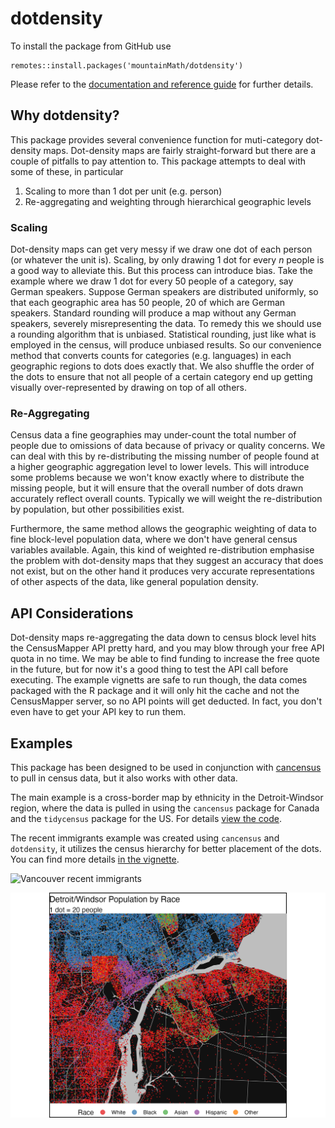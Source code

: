 # dotdensity

To install the package from GitHub use
```
remotes::install.packages('mountainMath/dotdensity')
```

Please refer to the [documentation and reference guide](https://mountainmath.github.io/dotdensity/) for further details.

## Why dotdensity?

This package provides several convenience function for muti-category dot-density maps. Dot-density maps are fairly straight-forward but there are a couple of pitfalls to pay attention to. This package attempts to
deal with some of these, in particular

1. Scaling to more than 1 dot per unit (e.g. person)
2. Re-aggregating and weighting through hierarchical geographic levels

### Scaling
Dot-density maps can get very messy if we draw one dot of each person (or whatever the unit is). Scaling, by
only drawing 1 dot for every *n* people is a good way to alleviate this. But this process can introduce bias. Take
the example where we draw 1 dot for every 50 people of a category, say German speakers. Suppose German speakers
are distributed uniformly, so that each geographic area has 50 people, 20 of which are German speakers. Standard rounding will produce a
map without any German speakers, severely misrepresenting the data. To remedy this we should use a rounding algorithm that is unbiased. Statistical rounding, just like what is employed in the census, will produce unbiased results. So our convenience method that converts counts for categories (e.g. languages) in each geographic regions to dots does exactly that. We also shuffle the order of the dots to ensure that not all people of a certain category end up getting visually over-represented by drawing on top of all others.

### Re-Aggregating
Census data a fine geographies may under-count the total number of people due to omissions of data because of privacy or quality concerns. We can deal with this by re-distributing the missing number of people found at a higher geographic aggregation level to lower levels. This will introduce some problems because we won't know exactly where to distribute the missing people, but it will ensure that the overall number of dots drawn accurately reflect overall counts. Typically we will weight the re-distribution by population, but other possibilities exist.

Furthermore, the same method allows the geographic weighting of data to fine block-level population data, where
we don't have general census variables available. Again, this kind of weighted re-distribution emphasise the problem with dot-density maps that they suggest an accuracy that does not exist, but on the other hand it produces very accurate representations of other aspects of the data, like general population density.

## API Considerations
Dot-density maps re-aggregating the data down to census block level hits the CensusMapper API pretty hard, and
you may blow through your free API quota in no time. We may be able to find funding to increase the free quote in
the future, but for now it's a good thing to test the API call before executing. The example vignetts are safe to
run though, the data comes packaged with the R package and it will only hit the cache and not the CensusMapper server,
so no API points will get deducted. In fact, you don't even have to get your API key to run them.

## Examples
This package has been designed to be used in conjunction with [cancensus](https://github.com/mountainMath/cancensus) to pull in census data, but it also works with other data.

The main example is a cross-border map by ethnicity in the Detroit-Windsor region, where the data is pulled in using the `cancensus` package for Canada and the `tidycensus` package for the US. For details [view the code](https://github.com/mountainMath/dotdensity/blob/master/vignettes/why_dotdensity.Rmd).

The recent immigrants example was created using `cancensus` and `dotdensity`, it utilizes the census hierarchy for better placement of the dots. You can find more details [in the vignette](https://github.com/mountainMath/dotdensity/blob/master/vignettes/recent_immigrants.Rmd).


![Vancouver recent immigrants](https://github.com/mountainMath/dotdensity/blob/master/images/recent_immigrants_DB.png?raw=true)


![Ethnicity in Detroid-Windsor](https://github.com/mountainMath/dotdensity/blob/master/images/race.png?raw=true)

